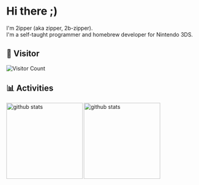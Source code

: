 # Hi there ;)
I'm 2ipper (aka zipper, 2b-zipper).    
I'm a self-taught programmer and homebrew developer for Nintendo 3DS.

## 🐾 Visitor
![Visitor Count](https://count.getloli.com/get/@:2b-zipper?theme=rule34)

## 📊 Activities
<img align="left" alt="github stats" height="200px" src="https://github-readme-stats.vercel.app/api?username=2b-zipper&count_private=true&show_icons=true&theme=github_dark" />
<img align="left" alt="github stats" height="200px" src="https://github-profile-summary-cards.vercel.app/api/cards/profile-details?username=2b-zipper&theme=github_dark" />
